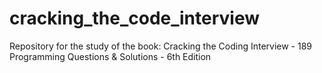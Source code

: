 # cracking_the_code_interview
Repository for the study of the book: Cracking the Coding Interview - 189 Programming Questions &amp; Solutions - 6th Edition
